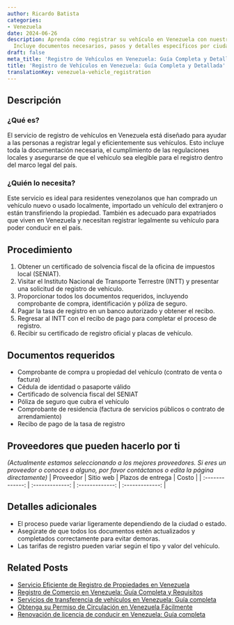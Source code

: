 ```yaml
---
author: Ricardo Batista
categories:
- Venezuela
date: 2024-06-26
description: Aprenda cómo registrar su vehículo en Venezuela con nuestra guía completa.
  Incluye documentos necesarios, pasos y detalles específicos por ciudad.
draft: false
meta_title: 'Registro de Vehículos en Venezuela: Guía Completa y Detallada'
title: 'Registro de Vehículos en Venezuela: Guía Completa y Detallada'
translationKey: venezuela-vehicle_registration
---
```



## Descripción
### ¿Qué es?
El servicio de registro de vehículos en Venezuela está diseñado para ayudar a las personas a registrar legal y eficientemente sus vehículos. Esto incluye toda la documentación necesaria, el cumplimiento de las regulaciones locales y asegurarse de que el vehículo sea elegible para el registro dentro del marco legal del país.

### ¿Quién lo necesita?
Este servicio es ideal para residentes venezolanos que han comprado un vehículo nuevo o usado localmente, importado un vehículo del extranjero o están transfiriendo la propiedad. También es adecuado para expatriados que viven en Venezuela y necesitan registrar legalmente su vehículo para poder conducir en el país.

## Procedimiento

1. Obtener un certificado de solvencia fiscal de la oficina de impuestos local (SENIAT).
2. Visitar el Instituto Nacional de Transporte Terrestre (INTT) y presentar una solicitud de registro de vehículo.
3. Proporcionar todos los documentos requeridos, incluyendo comprobante de compra, identificación y póliza de seguro.
4. Pagar la tasa de registro en un banco autorizado y obtener el recibo.
5. Regresar al INTT con el recibo de pago para completar el proceso de registro.
6. Recibir su certificado de registro oficial y placas de vehículo.

## Documentos requeridos

- Comprobante de compra u propiedad del vehículo (contrato de venta o factura)
- Cédula de identidad o pasaporte válido
- Certificado de solvencia fiscal del SENIAT
- Póliza de seguro que cubra el vehículo
- Comprobante de residencia (factura de servicios públicos o contrato de arrendamiento)
- Recibo de pago de la tasa de registro

## Proveedores que pueden hacerlo por ti
_(Actualmente estamos seleccionando a los mejores proveedores. Si eres un proveedor o conoces a alguno, por favor contáctanos o edita la página directamente)_
| Proveedor       |      Sitio web    |   Plazos de entrega   |       Costo      |
| :-------------: | :-------------: |  :-------------: | :-------------: |

## Detalles adicionales

- El proceso puede variar ligeramente dependiendo de la ciudad o estado.
- Asegúrate de que todos los documentos estén actualizados y completados correctamente para evitar demoras.
- Las tarifas de registro pueden variar según el tipo y valor del vehículo.


## Related Posts

- [Servicio Eficiente de Registro de Propiedades en Venezuela](https://tramitit.com/es/guides/venezuela/registro_de_propiedad/)
- [Registro de Comercio en Venezuela: Guía Completa y Requisitos](https://tramitit.com/es/guides/venezuela/inscripción_en_el_registro_de_comercio/)
- [Servicios de transferencia de vehículos en Venezuela: Guía completa](https://tramitit.com/es/guides/venezuela/traspaso_de_vehículo/)
- [Obtenga su Permiso de Circulación en Venezuela Fácilmente](https://tramitit.com/es/guides/venezuela/permiso_de_circulación/)
- [Renovación de licencia de conducir en Venezuela: Guía completa](https://tramitit.com/es/guides/venezuela/renovación_de_licencia_de_conducir/)